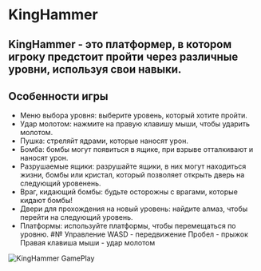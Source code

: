 # KingHammer
**KingHammer** - это платформер, в котором игроку предстоит пройти через различные уровни, используя свои навыки.
-------------------------------------------------------------------------------------------------------------------
## Особенности игры
+ Меню выбора уровня: выберите уровень, который хотите пройти.
+ Удар молотом: нажмите на правую клавишу мыши, чтобы ударить молотом.
+ Пушка: стреляйт ядрами, которые наносят урон.
+ Бомба: бомбы могут появиться в ящике, при взрыве отталкивают и наносят урон.
+ Разрушаемые ящики: разрушайте ящики, в них могут находиться жизни, бомбы или кристал, который позволяет открыть дверь на следующий уровенень.
+ Враг, кидающий бомбы: будьте осторожны с врагами, которые кидают бомбы!
+ Двери для прохождения на новый уровень: найдите алмаз, чтобы перейти на следующий уровень.
+ Платформы: используйте платформы, чтобы перемещаться по уровню.
#№ Управление
WASD - передвижение
Пробел - прыжок
Правая клавиша мыши - удар молотом

![KingHammer GamePlay](https://github.com/Juampie/KingHammer/assets/100756099/02534eeb-7535-4f95-ab2e-baa65f77f153)
